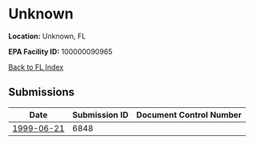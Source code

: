 # Unknown

**Location:** Unknown, FL

**EPA Facility ID:** 100000090965

[Back to FL Index](../../index.md)

## Submissions

| Date | Submission ID | Document Control Number |
|------|--------------|-------------------------|
| [1999-06-21](submissions/6848.md) | 6848 |  |
